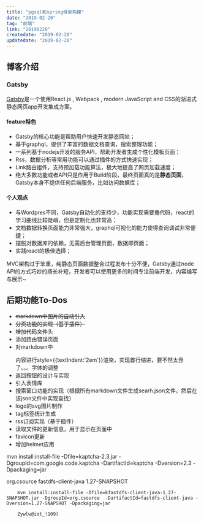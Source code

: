 ```yaml
---
title: "pgsql和spring框架构建"
date: "2019-02-20"
tag: "前端"
link: "20190220"
createdate: "2019-02-20"
updatedate: "2019-02-20"
---
```



## 博客介绍

### Gatsby
[Gatsby](https://www.gatsbyjs.org/)是一个使用React.js , Webpack , modern JavaScript and CSS的渐进式静态网页app开发集成方案。

#### feature特色
- Gatsby的核心功能是帮助用户快速开发静态网站；
- 基于graphql，提供了丰富的数据文档查询，搜索整理功能；
- 一系列基于nodejs开发的服务API，帮助开发者生成个性化模板页面；
- Rss，数据分析等常用功能可以通过插件的方式快速实现；
- Link路由组件，支持预加载功能算法，极大地提高了网页加载速度；
- 绝大多数功能或者API只是作用于Build阶段，最终页面真的是**静态页面**，Gatsby本身不提供任何后端服务，比如访问数据库；


#### 个人观点
- 与Wordpres不同，Gatsby自动化的支持少，功能实现需要撸代码，react的学习曲线比较陡峭，但是定制化也非常高；
- 文档数据转换页面能力非常强大，graphql可视化的能力使得查询调试非常便捷；
- 摆脱对数据库的依赖，无需后台管理页面，数据即页面；
- 实践react的极佳选择；

MVC架构过于笨重，纯静态页面数据整合过程发布十分不便，Gatsby通过node API的方式巧妙的扬长补短，开发者可以使用更多的时间专注前端开发，内容编写与展示~


## 后期功能To-Dos

- ~~markdown中图片的自动引入~~
- ~~分页功能的实现（基于插件）~~
- ~~增加代码文件头~~
- 添加路由错误页面
- 对markdown中<p></p>内容进行style={{textIndent:'2em'}}渲染，实现首行缩进，要不然太丑了。。。字体的调整
- 返回按钮的设计与实现
- 引入表情库
- 搜索窗口功能的实现（根据所有markdown文件生成searh.json文件，然后在该json文件中实现查找）
- logo的svg图片制作
- tag标签统计生成
- rss订阅实现（基于插件）
- 读取文件的更新信息，用于显示在页面中
- favicon更新
- 增加helmet应用


mvn install:install-file -Dfile=kaptcha-2.3.jar -DgroupId=com.google.code.kaptcha  -DartifactId=kaptcha -Dversion=2.3  -Dpackaging=jar

 <dependency>
            <groupId>org.csource</groupId>
            <artifactId>fastdfs-client-java</artifactId>
            <version>1.27-SNAPSHOT</version>
        </dependency>

        mvn install:install-file -Dfile=kfastdfs-client-java-1.27-SNAPSHOT.jar -DgroupId=org.csource  -DartifactId=fastdfs-client-java -Dversion=1.27-SNAPSHOT -Dpackaging=jar

        Zywlw@iot_!109)